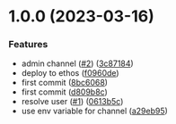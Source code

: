 # 1.0.0 (2023-03-16)


### Features

* admin channel ([#2](https://github.com/kptdobe/franklin-chat-service/issues/2)) ([3c87184](https://github.com/kptdobe/franklin-chat-service/commit/3c87184ecf10d19b3ba68edd2307e47486a2c8e3))
* deploy to ethos ([f0960de](https://github.com/kptdobe/franklin-chat-service/commit/f0960de0153d0054f297ee302b85feb02933a857))
* first commit ([8bc6068](https://github.com/kptdobe/franklin-chat-service/commit/8bc6068d6b18c84a0d70a788f1c2ef01890cb95b))
* first commit ([d809b8c](https://github.com/kptdobe/franklin-chat-service/commit/d809b8cb395c76778540658fa58931c2329eb253))
* resolve user ([#1](https://github.com/kptdobe/franklin-chat-service/issues/1)) ([0613b5c](https://github.com/kptdobe/franklin-chat-service/commit/0613b5cdb3767c4ce2c3847c12149e9ae2617fda))
* use env variable for channel ([a29eb95](https://github.com/kptdobe/franklin-chat-service/commit/a29eb95da1f87d93dc3af04a34108deb3203d5dd))
